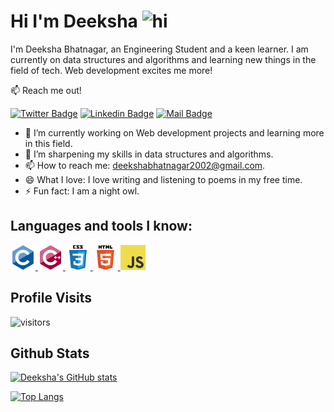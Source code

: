# Hi I'm Deeksha <img src="https://user-images.githubusercontent.com/1303154/88677602-1635ba80-d120-11ea-84d8-d263ba5fc3c0.gif" width="28px" alt="hi">

I'm Deeksha Bhatnagar, an Engineering Student and a keen learner. I am currently on data structures and algorithms and learning new things in the field of tech. Web development excites me more!

:mailbox: Reach me out!

[![Twitter Badge](https://img.shields.io/badge/-@deekshabhatnagar2002-1ca0f1?style=flat&labelColor=1ca0f1&logo=twitter&logoColor=white&link=https://twitter.com/Ipenywis)](https://twitter.com/deekshaly2821)  [![Linkedin Badge](https://img.shields.io/badge/-Deeksha-0e76a8?style=flat&labelColor=0e76a8&logo=linkedin&logoColor=white)](https://www.linkedin.com/in/deeksha-bhatnagar-836429200/)  [![Mail Badge](https://img.shields.io/badge/-deekshabhatnagar2002-c0392b?style=flat&labelColor=c0392b&logo=gmail&logoColor=white)](mailto:deekshabhatnagar2002@gmail.com)

<!-- TODO: Add last video link -->

- 🔭 I’m currently working on Web development projects and learning more in this field.
- 🤔 I’m sharpening my skills in data structures and algorithms.
- 📫 How to reach me: deekshabhatnagar2002@gmail.com.
- 😄 What I love: I love writing and listening to poems in my free time.
- ⚡ Fun fact: I am a night owl.

## Languages and tools I know:

<!-- TODO: Make technologies links takes you to repositories -->

<p align="left"> <a href="https://www.cprogramming.com/" target="_blank"> <img src="https://raw.githubusercontent.com/devicons/devicon/master/icons/c/c-original.svg" alt="c" width="40" height="40"/> </a> <a href="https://www.w3schools.com/cpp/" target="_blank"> <img src="https://raw.githubusercontent.com/devicons/devicon/master/icons/cplusplus/cplusplus-original.svg" alt="cplusplus" width="40" height="40"/> </a> <a href="https://www.w3schools.com/css/" target="_blank"> <img src="https://raw.githubusercontent.com/devicons/devicon/master/icons/css3/css3-original-wordmark.svg" alt="css3" width="40" height="40"/> </a> <a href="https://www.w3.org/html/" target="_blank"> <img src="https://raw.githubusercontent.com/devicons/devicon/master/icons/html5/html5-original-wordmark.svg" alt="html5" width="40" height="40"/> </a> <a href="https://developer.mozilla.org/en-US/docs/Web/JavaScript" target="_blank"></a> <a href = "https://www.w3schools.com/js/" target = "_blank"> <img src = "https://raw.githubusercontent.com/github/explore/80688e429a7d4ef2fca1e82350fe8e3517d3494d/topics/javascript/javascript.png"alt="c" width="40" height="40"/></a></p>


## Profile Visits 

![visitors](https://visitor-badge.glitch.me/badge?page_id=deekshbhatnagar2002.deekshabhatnagar2002)

## Github Stats 
[![Deeksha's GitHub stats](https://github-readme-stats.vercel.app/api?username=deekshabhatnagar2002&theme=highcontrast)](https://github.com/deekshabhatnagar2002/github-readme-stats)


[![Top Langs](https://github-readme-stats.vercel.app/api/top-langs/?username=deekshabhatnagar2002&layout=compact&theme=highcontrast)](https://github.com/deekshabhatnagar2002/github-readme-stats)
